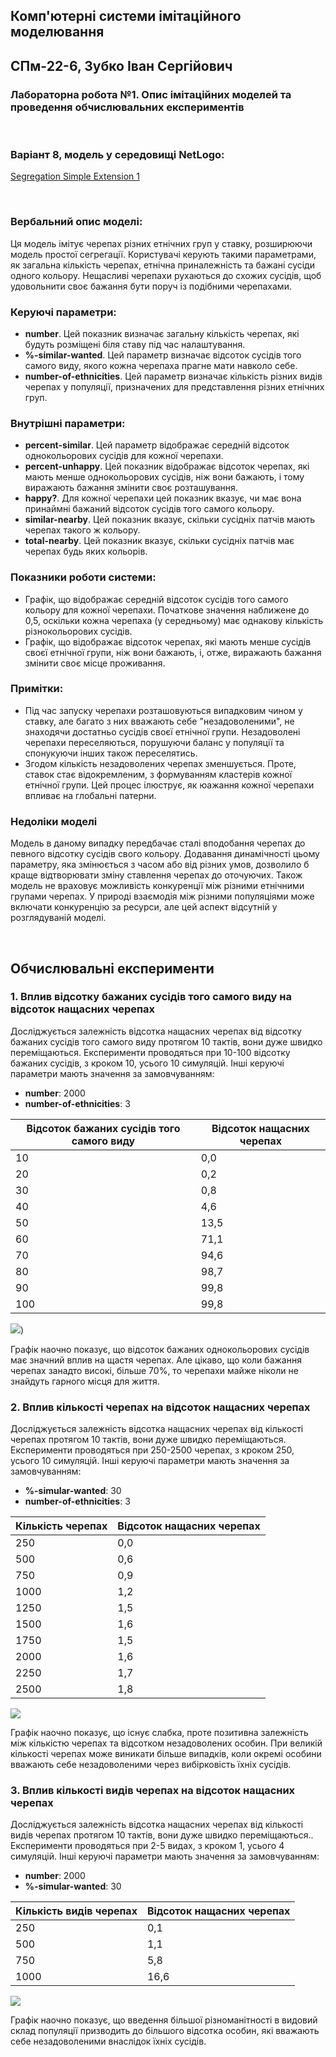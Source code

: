 ## Комп'ютерні системи імітаційного моделювання

## СПм-22-6, **Зубко Іван Сергійович**

### Лабораторна робота №**1**. Опис імітаційних моделей та проведення обчислювальних експериментів

<br>

### Варіант 8, модель у середовищі NetLogo:

[Segregation Simple Extension 1](http://www.netlogoweb.org/launch#http://www.netlogoweb.org/assets/modelslib/IABM%20Textbook/chapter%203/Segregation%20Extensions/Segregation%20Simple%20Extension%201.nlogo)

<br>

### Вербальний опис моделі:
Ця модель імітує черепах різних етнічних груп у ставку, розширюючи модель простої сегрегації. Користувачі керують такими параметрами, як загальна кількість черепах, етнічна приналежність та бажані сусіди одного кольору. Нещасливі черепахи рухаються до схожих сусідів, щоб удовольнити своє бажання бути поруч із подібними черепахами.

### Керуючі параметри:
- **number**. Цей показник визначає загальну кількість черепах, які будуть розміщені біля ставу під час налаштування.
- **%-similar-wanted**. Цей параметр визначає відсоток сусідів того самого виду, якого кожна черепаха прагне мати навколо себе. 
- **number-of-ethnicities**. Цей параметр визначає кількість різних видів черепах у популяції, призначених для представлення різних етнічних груп.
  
### Внутрішні параметри:
-   **percent-similar**. Цей параметр відображає середній відсоток однокольорових сусідів для кожної черепахи. 
-   **percent-unhappy**. Цей показник відображає відсоток черепах, які мають менше однокольорових сусідів, ніж вони бажають, і тому виражають бажання змінити своє розташування.
-   **happy?**. Для кожної черепахи цей показник вказує, чи має вона принаймні бажаний відсоток сусідів того самого кольору.
-   **similar-nearby**. Цей показник вказує, скільки сусідніх патчів мають черепах такого ж кольору.
-   **total-nearby**. Цей показник вказує, скільки сусідніх патчів має черепах будь яких кольорів.

### Показники роботи системи:
-    Графік, що відображає середній відсоток сусідів того самого кольору для кожної черепахи. Початкове значення наближене до 0,5, оскільки кожна черепаха (у середньому) має однакову кількість різнокольорових сусідів.
-   Графік, що відображає відсоток черепах, які мають менше сусідів своєї етнічної групи, ніж вони бажають, і, отже, виражають бажання змінити своє місце проживання.

### Примітки:
- Під час запуску черепахи розташовуються випадковим чином у ставку, але багато з них вважають себе "незадоволеними", не знаходячи достатньо сусідів своєї етнічної групи. Незадоволені черепахи переселяються, порушуючи баланс у популяції та спонукуючи інших також переселятись.
- Згодом кількість незадоволених черепах зменшується. Проте, ставок стає відокремленим, з формуванням кластерів кожної етнічної групи. Цей процес ілюструє, як юажання кожної черепахи впливає на глобальні патерни.

### Недоліки моделі
Модель в даному випадку передбачає сталі вподобання черепах до певного відсотку сусідів свого кольору. Додавання динамічності цьому параметру, яка змінюється з часом або від різних умов, дозволило б краще відтворювати зміну ставлення черепах до оточуючих. Також модель не враховує можливість конкуренції між різними етнічними групами черепах. У природі взаємодія між різними популяціями може включати конкуренцію за ресурси, але цей аспект відсутній у розглядуваній моделі.

<br>

## Обчислювальні експерименти
### 1. Вплив відсотку бажаних сусідів того самого виду на відсоток нащасних черепах
Досліджується залежність відсотка нащасних черепах від відсотку бажаних сусідів того самого виду протягом 10 тактів, вони дуже швидко переміщаються.
Експерименти проводяться при 10-100 відсотку бажаних сусідів, з кроком 10, усього 10 симуляцій.
Інші керуючі параметри мають значення за замовчуванням:
- **number**: 2000
- **number-of-ethnicities**: 3

<table>
<thead>
<tr><th>Відсоток бажаних сусідів того самого виду</th><th>Відсоток нащасних черепах</th></tr>
</thead>
<tbody>
<tr><td>10</td><td>0,0</td></tr>
<tr><td>20</td><td>0,2</td></tr>
<tr><td>30</td><td>0,8</td></tr>
<tr><td>40</td><td>4,6</td></tr>
<tr><td>50</td><td>13,5</td></tr>
<tr><td>60</td><td>71,1</td></tr>
<tr><td>70</td><td>94,6</td></tr>
<tr><td>80</td><td>98,7</td></tr>
<tr><td>90</td><td>99,8</td></tr>
<tr><td>100</td><td>99,8</td></tr>
</tbody>
</table>

![](img1.png))

Графік наочно показує, що відсоток бажаних однокольорових сусідів має значний вплив на щастя черепах. Але цікаво, що коли бажання черепах занадто високі, більше 70%, то черепахи майже ніколи не знайдуть гарного місця для життя.

### 2. Вплив кількості черепах на  відсоток нащасних черепах
Досліджується залежність відсотка нащасних черепах від кількості черепах протягом 10 тактів, вони дуже швидко переміщаються.
Експерименти проводяться при 250-2500 черепах, з кроком 250, усього 10 симуляцій.
Інші керуючі параметри мають значення за замовчуванням:
- **%-simular-wanted**: 30
- **number-of-ethnicities**: 3

<table>
<thead>
<tr><th>Кількість черепах</th><th>Відсоток нащасних черепах</th></tr>
</thead>
<tbody>
<tr><td>250</td><td>0,0</td></tr>
<tr><td>500</td><td>0,6</td></tr>
<tr><td>750</td><td>0,9</td></tr>
<tr><td>1000</td><td>1,2</td></tr>
<tr><td>1250</td><td>1,5</td></tr>
<tr><td>1500</td><td>1,6</td></tr>
<tr><td>1750</td><td>1,5</td></tr>
<tr><td>2000</td><td>1,6</td></tr>
<tr><td>2250</td><td>1,7</td></tr>
<tr><td>2500</td><td>1,8</td></tr>
</tbody>
</table>

![](img2.png)

Графік наочно показує, що існує слабка, проте позитивна залежність між кількістю черепах та відсотком незадоволених особин. При великій кількості черепах може виникати більше випадків, коли окремі особини вважають себе незадоволеними через вибірковість їхніх сусідів.

### 3. Вплив кількості видів черепах на відсоток нащасних черепах
Досліджується залежність відсотка нащасних черепах від кількості видів черепах протягом 10 тактів, вони дуже швидко переміщаються..
Експерименти проводяться при 2-5 видах, з кроком 1, усього 4 симуляцій.
Інші керуючі параметри мають значення за замовчуванням:
- **number**: 2000
- **%-simular-wanted**: 30

<table>
<thead>
<tr><th>Кількість видів черепах</th><th>Відсоток нащасних черепах</th></tr>
</thead>
<tbody>
<tr><td>250</td><td>0,1</td></tr>
<tr><td>500</td><td>1,1</td></tr>
<tr><td>750</td><td>5,8</td></tr>
<tr><td>1000</td><td>16,6</td></tr>
</tbody>
</table>

![](img3.png)

Графік наочно показує, що введення більшої різноманітності в видовий склад популяції призводить до більшого відсотка особин, які вважають себе незадоволеними внаслідок їхніх сусідів.

<br>
